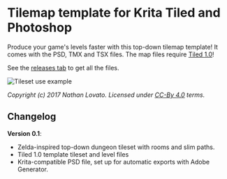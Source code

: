 # Tilemap template for Krita Tiled and Photoshop

Produce your game's levels faster with this top-down tilemap template! It comes with the PSD, TMX and TSX files. The map files require [Tiled 1.0](http://www.mapeditor.org/2017/05/24/tiled-1-0-0-released.html)!

See the [releases tab](https://github.com/GDquest/Tileset-Templates/releases) to get all the files.

![Tileset use example](http://i.imgur.com/FJaAxSL.png)

_Copyright (c) 2017 Nathan Lovato. Licensed under [CC-By 4.0](https://creativecommons.org/licenses/by/4.0/) terms._

## Changelog

**Version 0.1**:

- Zelda-inspired top-down dungeon tileset with rooms and slim paths.
- Tiled 1.0 template tileset and level files
- Krita-compatible PSD file, set up for automatic exports with Adobe Generator.